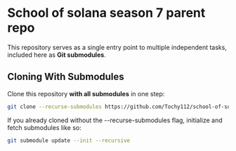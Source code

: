 # School of solana season 7 parent repo

This repository serves as a single entry point to multiple independent tasks, included here as **Git submodules**.  

## Cloning With Submodules
Clone this repository **with all submodules** in one step:

```bash
git clone --recurse-submodules https://github.com/Tochy112/school-of-solana-s7-tasks.git

```
If you already cloned without the --recurse-submodules flag, initialize and fetch submodules like so:

```bash
git submodule update --init --recursive

